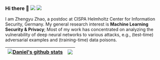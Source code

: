 ### Hi there 👋 [![](https://img.shields.io/badge/Homepage-blue?&style=flat-square&logo=internet-explorer&logoColor=white)](https://zhengyuzhao.github.io/) [![](https://img.shields.io/badge/Google%20Scholar-%234285F4.svg?&style=flat-square&logo=google-scholar&logoColor=white)](https://scholar.google.com/citations?hl=en&user=pC8KpPMAAAAJ&view_op=list_works&sortby=pubdate)
<!-- [![](https://img.shields.io/github/stars/ZhengyuZhao?style=flat-square&logo=github&label=Github%20Stars&labelColor=gray&color=gray)](https://github.com/ZhengyuZhao) -->

I am Zhengyu Zhao, a postdoc at CISPA Helmholtz Center for Information Security, Germany.
My general research interest is <strong>Machine Learning Security & Privacy</strong>; Most of my work has concentrated on analyzing the vulnerability of deep neural networks to various attacks, e.g., (test-time) adversarial examples and (training-time) data poisons. 

| <a href="https://github.com/mczhuge/github-readme-stats"><img align="center" src="https://github-readme-stats-sigma-five.vercel.app/api?username=ZhengyuZhao&show_icons=true&theme=vue&hide_border=true&hide=contribs,prs&count_private=true" alt="Daniel's github stats" /></a> | <a href="https://github.com/mczhuge/github-readme-stats"><img align="center" src="https://github-readme-stats-sigma-five.vercel.app/api/top-langs/?username=ZhengyuZhao&layout=compact&theme=vue&hide_border=true" />|
| ------------- | ------------- |
